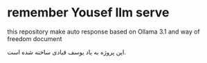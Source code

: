 # remember Yousef llm serve
this repository make auto response based on Ollama 3.1 and way of freedom document

این پروژه به یاد یوسف قبادی ساخته شده است.